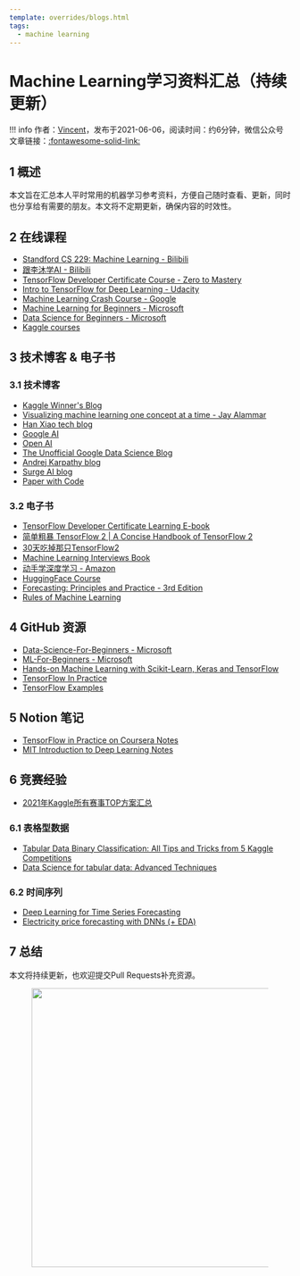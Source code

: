 ```yaml
---
template: overrides/blogs.html
tags:
  - machine learning
---
```


# Machine Learning学习资料汇总（持续更新）

!!! info
    作者：[Vincent](https://github.com/Realvincentyuan)，发布于2021-06-06，阅读时间：约6分钟，微信公众号文章链接：[:fontawesome-solid-link:](https://mp.weixin.qq.com/s/Y1VF1Iw8kg-JmOPbIVM1mw)

## 1 概述

本文旨在汇总本人平时常用的机器学习参考资料，方便自己随时查看、更新，同时也分享给有需要的朋友。本文将不定期更新，确保内容的时效性。

## 2 在线课程

- [Standford CS 229: Machine Learning - Bilibili](https://www.bilibili.com/video/BV1pp4y1t7Na?spm_id_from=333.337.search-card.all.click)
- [跟李沐学AI - Bilibili](https://space.bilibili.com/1567748478/channel/series)
- [TensorFlow Developer Certificate Course - Zero to Mastery](https://dbourke.link/ZTMTFcourse)
- [Intro to TensorFlow for Deep Learning - Udacity](https://www.udacity.com/course/intro-to-tensorflow-for-deep-learning--ud187)
- [Machine Learning Crash Course - Google](https://developers.google.com/machine-learning/crash-course)
- [Machine Learning for Beginners - Microsoft](https://microsoft.github.io/ML-For-Beginners/#/)
- [Data Science for Beginners - Microsoft](https://microsoft.github.io/Data-Science-For-Beginners/#/)
- [Kaggle courses](https://www.kaggle.com/learn)

## 3 技术博客 & 电子书

### 3.1 技术博客

- [Kaggle Winner's Blog](https://medium.com/kaggle-blog)
- [Visualizing machine learning one concept at a time - Jay Alammar](http://jalammar.github.io/)
- [Han Xiao tech blog](https://hanxiao.io/)
- [Google AI](https://blog.google/technology/ai/)
- [Open AI](https://openai.com/)
- [The Unofficial Google Data Science Blog](https://www.unofficialgoogledatascience.com/)
- [Andrej Karpathy blog](http://karpathy.github.io/)
- [Surge AI blog](http://blog.echen.me/)
- [Paper with Code](https://paperswithcode.com/)


### 3.2 电子书

- [TensorFlow Developer Certificate Learning E-book](https://dev.mrdbourke.com/tensorflow-deep-learning/)
- [简单粗暴 TensorFlow 2 | A Concise Handbook of TensorFlow 2](https://tf.wiki/)
- [30天吃掉那只TensorFlow2](https://lyhue1991.github.io/eat_tensorflow2_in_30_days/chinese/)
- [Machine Learning Interviews Book](https://huyenchip.com/ml-interviews-book/)
- [动手学深度学习 - Amazon](https://zh-v2.d2l.ai/)
- [HuggingFace Course](https://huggingface.co/course/chapter1/1)
- [Forecasting: Principles and Practice - 3rd Edition](https://otexts.com/fpp3/index.html)
- [Rules of Machine Learning](https://developers.google.com/machine-learning/guides/rules-of-ml#terminology)

## 4 GitHub 资源

- [Data-Science-For-Beginners - Microsoft](https://github.com/microsoft/Data-Science-For-Beginners)
- [ML-For-Beginners - Microsoft](https://github.com/microsoft/ML-For-Beginners)
- [Hands-on Machine Learning with Scikit-Learn, Keras and TensorFlow](https://github.com/ageron/handson-ml2)
- [TensorFlow In Practice](https://github.com/lmoroney/dlaicourse)
- [TensorFlow Examples](https://github.com/tensorflow/examples)

## 5 Notion 笔记

- [TensorFlow in Practice on Coursera Notes](https://www.notion.so/Course-TensorFlow-in-Practice-on-Coursera-Notes-5f4f8915fe3342e2a69f75ef1986ba3b)
- [MIT Introduction to Deep Learning Notes](https://www.notion.so/Course-MIT-Introduction-to-Deep-Learning-Notes-0e48ecc9ed7342b7b448956bed9e0e75)

## 6 竞赛经验

- [2021年Kaggle所有赛事TOP方案汇总](https://zhuanlan.zhihu.com/p/472915303)

### 6.1 表格型数据

- [Tabular Data Binary Classification: All Tips and Tricks from 5 Kaggle Competitions](https://neptune.ai/blog/tabular-data-binary-classification-tips-and-tricks-from-5-kaggle-competitions)
- [Data Science for tabular data: Advanced Techniques](https://www.kaggle.com/code/vbmokin/data-science-for-tabular-data-advanced-techniques/notebook)

### 6.2 时间序列

- [Deep Learning for Time Series Forecasting](https://www.kaggle.com/code/dimitreoliveira/deep-learning-for-time-series-forecasting/notebook)
- [Electricity price forecasting with DNNs (+ EDA)](https://www.kaggle.com/code/dimitriosroussis/electricity-price-forecasting-with-dnns-eda)

## 7 总结

本文将持续更新，也欢迎提交Pull Requests补充资源。

<figure>
  <img src="https://cdn.jsdelivr.net/gh/BulletTech2021/Pics/2021-6-14/1623639526512-1080P%20(Full%20HD)%20-%20Tail%20Pic.png" width="500" />
</figure>
